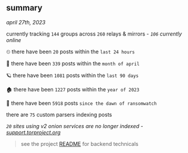 
## summary
_april 27th, 2023_

currently tracking `144` groups across `260` relays & mirrors - _`106` currently online_

⏲ there have been `20` posts within the `last 24 hours`

🦈 there have been `339` posts within the `month of april`

🪐 there have been `1081` posts within the `last 90 days`

🏚 there have been `1227` posts within the `year of 2023`

🦕 there have been `5918` posts `since the dawn of ransomwatch`

there are `75` custom parsers indexing posts

_`20` sites using v2 onion services are no longer indexed - [support.torproject.org](https://support.torproject.org/onionservices/v2-deprecation/)_

> see the project [README](https://github.com/joshhighet/ransomwatch#ransomwatch--) for backend technicals
